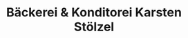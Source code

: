 ---
title: "Bäckerei & Konditorei Karsten Stölzel"
url: /geithain/baeckerei-und-konditorei-karsten-stoelzel/
shop: Bäckerei
---